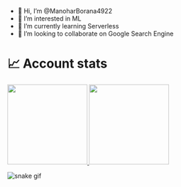 - 👋 Hi, I’m @ManoharBorana4922
- 👀 I’m interested in ML
- 🌱 I’m currently learning Serverless
- 💞️ I’m looking to collaborate on Google Search Engine



# 📈 Account stats

<a href="https://github.com/arjun-234">
  <img height="180em" src="https://github-readme-stats.vercel.app/api?username=arjun-234&show_icons=true&theme=dark" />
  <img height="180em" src="https://github-readme-stats.vercel.app/api/top-langs/?username=arjun-234&layout=compact&theme=dark" />
</a>

![snake gif](https://github.com/ManoharBorana4922/ManoharBorana4922/blob/output/github-contribution-grid-snake.svg)

<!---
ManoharBorana4922/ManoharBorana4922 is a ✨ special ✨ repository because its `README.md` (this file) appears on your GitHub profile.
You can click the Preview link to take a look at your changes.
--->
